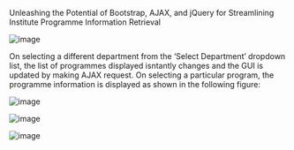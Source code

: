 Unleashing the Potential of Bootstrap, AJAX, and jQuery for Streamlining Institute Programme Information Retrieval

![image](https://github.com/pgnaik/programinfo/assets/31154391/5342e150-7270-467e-b0f8-3496d20937f8)


On selecting a different department from the ‘Select Department’ dropdown list, the list of programmes displayed isntantly changes and the GUI is updated by making AJAX request.
On selecting a particular program,  the programme information is displayed as shown in the following figure: 

![image](https://github.com/pgnaik/programinfo/assets/31154391/2863ace9-89f2-4622-8869-6363fcca9b13)


![image](https://github.com/pgnaik/programinfo/assets/31154391/b4b51d4c-a5a6-4a89-920a-6ecf9b38c7aa)

![image](https://github.com/pgnaik/programinfo/assets/31154391/3ca4ca9f-f3db-43ad-ba8a-6fc7e0074f63)



